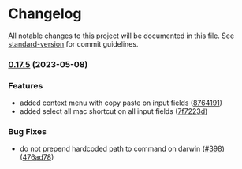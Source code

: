 # Changelog

All notable changes to this project will be documented in this file. See [standard-version](https://github.com/conventional-changelog/standard-version) for commit guidelines.

### [0.17.5](https://github.com/Noovolari/leapp/compare/v0.17.4...v0.17.5) (2023-05-08)


### Features

* added context menu with copy paste on input fields ([8764191](https://github.com/Noovolari/leapp/commit/8764191a123483a3c23a9335db08c2a981dd00ad))
* added select all mac shortcut on all input fields ([7f7223d](https://github.com/Noovolari/leapp/commit/7f7223d6cf5c6c651fc7397b051f9ded007a0564))


### Bug Fixes

* do not prepend hardcoded path to command on darwin ([#398](https://github.com/Noovolari/leapp/issues/398)) ([476ad78](https://github.com/Noovolari/leapp/commit/476ad78c67ed4e1fd199526a1508884a0683955e))
